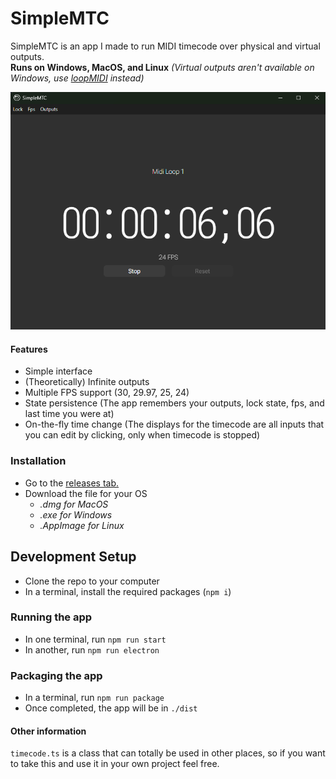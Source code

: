 # SimpleMTC
SimpleMTC is an app I made to run MIDI timecode over physical and virtual outputs.   
**Runs on Windows, MacOS, and Linux** *(Virtual outputs aren't available on Windows, use [loopMIDI](https://www.tobias-erichsen.de/software/loopmidi.html) instead)*

![Preview](https://github.com/ProCraftGamin/SimpleMTC/blob/master/github-assets/preview.png?raw=true)

#### Features
* Simple interface
* (Theoretically) Infinite outputs
* Multiple FPS support (30, 29.97, 25, 24)
* State persistence (The app remembers your outputs, lock state, fps, and last time you were at)
* On-the-fly time change (The displays for the timecode are all inputs that you can edit by clicking, only when timecode is stopped)

### Installation
* Go to the [releases tab.](https://github.com/ProCraftGamin/SimpleMTC/releases/)
* Download the file for your OS
  * *.dmg for MacOS*
  * *.exe for Windows*
  * *.AppImage for Linux*

## Development Setup

* Clone the repo to your computer
* In a terminal, install the required packages (`npm i`)

### Running the app

* In one terminal, run `npm run start`
* In another, run `npm run electron`


### Packaging the app

* In a terminal, run `npm run package`
* Once completed, the app will be in `./dist`


#### Other information

`timecode.ts` is a class that can totally be used in other places, so if you want to take this and use it in your own project feel free.
